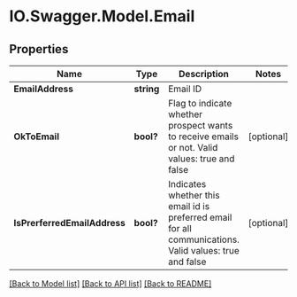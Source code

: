# IO.Swagger.Model.Email
## Properties

Name | Type | Description | Notes
------------ | ------------- | ------------- | -------------
**EmailAddress** | **string** | Email ID | 
**OkToEmail** | **bool?** | Flag to indicate whether prospect wants to receive emails or not. Valid values: true and false | [optional] 
**IsPrerferredEmailAddress** | **bool?** | Indicates whether this email id is preferred email for all communications. Valid values: true and false | [optional] 

[[Back to Model list]](../README.md#documentation-for-models) [[Back to API list]](../README.md#documentation-for-api-endpoints) [[Back to README]](../README.md)

